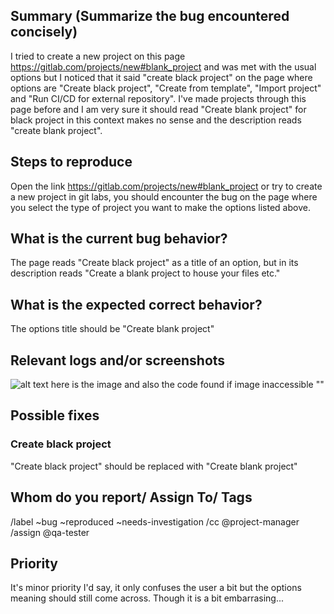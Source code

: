 
## Summary (Summarize the bug encountered concisely)

I tried to create a new project on this page https://gitlab.com/projects/new#blank_project and was met with the usual options but I noticed that it said "create black project" on the page where options are "Create black project", "Create from template", "Import project" and "Run CI/CD for external repository". I've made projects through this page before and I am very sure it should read "Create blank project" for black project in this context makes no sense and the description reads "create blank project".

## Steps to reproduce     

Open the link https://gitlab.com/projects/new#blank_project or try to create a new project in git labs, you should encounter the bug on the page where you select the type of project you want to make the options listed above.   

## What is the current bug behavior?

The page reads "Create black project" as a title of an option, but in its description reads "Create a blank project to house your files etc."

## What is the expected correct behavior?

The options title should be "Create blank project"
     
## Relevant logs and/or screenshots

![alt text](image.png) here is the image and also the code found if image inaccessible "<!--h3 class="gl-text-size-h2 gl-text-inherit"> Create black project </h3-->"

## Possible fixes

<h3 class="gl-text-size-h2 gl-text-inherit"> Create black project </h3>

"Create black project" should be replaced with "Create blank project"

## Whom do you report/ Assign To/ Tags

/label ~bug ~reproduced ~needs-investigation 
/cc @project-manager 
/assign @qa-tester

## Priority

It's minor priority I'd say, it only confuses the user a bit but the options meaning should still come across. Though it is a bit embarrasing...

      
